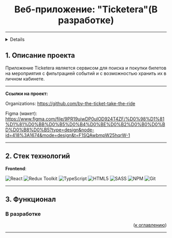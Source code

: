 <h1 align="center">Веб-приложение: "Ticketera"(В разработке)</h1>

_____

<a name="summary">
  <details>
    <summary>Оглавление</summary>
    <ol>
      <li><a href="#project-description">Описание проекта</a></li>
      <li><a href="#technologies">Стек технологий</a></li>
      <li><a href="#functionality">Функционал</a></li>
    </ol>
  </details>
</a>

<a name="project-description"><h2>1. Описание проекта</h2></a>
Приложение Ticketera является сервисом для поиска и покупки билетов на мероприятия с фильтрацией событий и с возможностью хранить их в личном кабинете.

____

<b>Ссылки на проект:</b>

Organizations: https://github.com/by-the-ticket-take-the-ride

Figma (макет): https://www.figma.com/file/9PR19uiwDP0uIOD924T4ZF/%D0%98%D1%81%D1%81%D0%BB%D0%B5%D0%B4%D0%BE%D0%B2%D0%B0%D0%BD%D0%B8%D0%B5?type=design&node-id=418%3A1674&mode=design&t=F1SQAwbmpW25hqrW-1

___

<a name="technologies"><h2>2. Стек технологий</h2></a>

**Frontend**:

![React](https://img.shields.io/badge/react-%2320232a.svg?style=for-the-badge&logo=react&logoColor=%2361DAFB)
![Redux Toolkit](https://img.shields.io/badge/Redux&nbsp;Toolkit-333?style=for-the-badge&logo=redux&logoColor=7549bc)
![TypeScript](https://img.shields.io/badge/typescript-%23007ACC.svg?style=for-the-badge&logo=typescript&logoColor=white)
![HTML5](https://img.shields.io/badge/html5-%23E34F26.svg?style=for-the-badge&logo=html5&logoColor=white)
![SASS](https://img.shields.io/badge/SASS-hotpink.svg?style=for-the-badge&logo=SASS&logoColor=white)
![NPM](https://img.shields.io/badge/NPM-%23CB3837.svg?style=for-the-badge&logo=npm&logoColor=white) 
![Git](https://img.shields.io/badge/git-%23F05033.svg?style=for-the-badge&logo=git&logoColor=white)



____

<a name="functionality"><h2>3. Функционал</h2></a>

<h3 align="start">В разработке</h3>

<div align="right">(<a href="#summary">к оглавлению</a>)</div>

___
